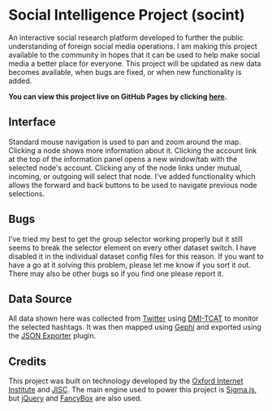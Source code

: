 
# Social Intelligence Project (socint)
An interactive social research platform developed to further the public understanding of foreign social media operations. I am making this project available to the community in hopes that it can be used to help make social media a better place for everyone. This project will be updated as new data becomes available, when bugs are fixed, or when new functionality is added.

**You can view this project live on GitHub Pages by clicking [here](https://darkoverload.github.io/socint/).**

## Interface
Standard mouse navigation is used to pan and zoom around the map. Clicking a node shows more information about it. Clicking the account link at the top of the information panel opens a new window/tab with the selected node's account. Clicking any of the node links under mutual, incoming, or outgoing will select that node. I've added functionality which allows the forward and back buttons to be used to navigate previous node selections.

## Bugs
I've tried my best to get the group selector working properly but it still seems to break the selector element on every other dataset switch. I have disabled it in the individual dataset config files for this reason. If you want to have a go at it solving this problem, please let me know if you sort it out. There may also be other bugs so if you find one please report it.

## Data Source
All data shown here was collected from [Twitter](https://twitter.com/) using [DMI-TCAT](https://github.com/digitalmethodsinitiative/dmi-tcat) to monitor the selected hashtags. It was then mapped using [Gephi](https://gephi.org/) and exported using the [JSON Exporter](https://github.com/oxfordinternetinstitute/gephi-plugins/tree/jsonexporter-plugin) plugin.

## Credits
This project was built on technology developed by the [Oxford Internet Institute](http://www.oii.ox.ac.uk/) and [JISC](http://jisc.ac.uk/). The main engine used to power this project is [Sigma.js](http://sigmajs.org/), but [jQuery](https://jquery.com/) and [FancyBox](http://fancybox.net/) are also used.